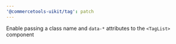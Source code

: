 ```yaml
---
'@commercetools-uikit/tag': patch
---
```


Enable passing a class name and `data-*` attributes to the `<TagList>` component
